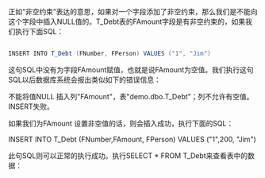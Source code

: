 正如“非空约束”表达的意思，如果对一个字段添加了非空约束，那么我们是不能向这个字段中插入NULL值的。T_Debt表的FAmount字段是有非空约束的，如果我们执行下面SQL：
```java  
INSERT INTO T_Debt (FNumber, FPerson) VALUES ("1", "Jim")
```
这句SQL中没有为字段FAmount赋值，也就是说FAmount为空值。我们执行这句SQL以后数据库系统会报出类似如下的错误信息：
不能将值NULL 插入列"FAmount"，表"demo.dbo.T_Debt"；列不允许有空值。INSERT失败。
如果我们为FAmount 设置非空值的话，则会插入成功，执行下面的SQL：
INSERT INTO T_Debt (FNumber,FAmount, FPerson) VALUES ("1",200, "Jim")
此句SQL则可以正常的执行成功。执行SELECT * FROM T_Debt来查看表中的数据：
  